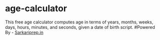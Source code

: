 # age-calculator
This free age calculator computes age in terms of years, months, weeks, days, hours, minutes, and seconds, given a date of birth script.
#Powered By - <a href="https://sarkariprep.in/">Sarkariprep.in</a>
